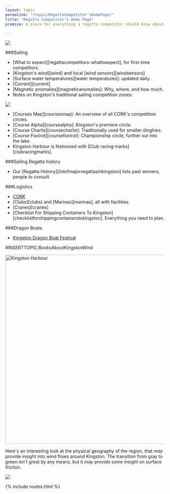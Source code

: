 ```yaml
---
layout: topic
permalink: "/topic/RegattaCompetitor'sHomePage/"
title: "Regatta Competitor's Home Page"
premise: A place for everything a regatta competitor should know about Kingston

---
```


<img src="http://K7Waterfront.org/Images/AerialHarbourFlatNorthShore600.jpg">

###Sailing

*  [What to expect][regattacompetitors-whattoexpect], for first-time competitors.
*  [Kingston's wind][wind] and local [wind sensors][windsensors]
*  [Surface water temperatures][water temperatures]: updated daily.
*  [Current][current]
*  [Magnetic anomalies][magneticanomalies]: Why, where, and how much.
*  Notes on Kingston's traditional sailing competition zones:

<img src="http://K7Waterfront.org/Images/PhysicalGeographyTopology2.jpg" class="span-13 right">

*  [Courses Map][coursesmap]: An overview of all CORK's competition circles.
*  [Course Alpha][coursealpha]: Kingston's premiere circle.
*  [Course Charlie][coursecharlie]: Traditionally used for smaller dinghies.
*  [Course Foxtrot][coursefoxtrot]: Championship circle, further out into the lake.
*  Kingston Harbour is festooned with [Club racing marks][clubracingmarks].


###Sailing Regatta history

*  Our [Regatta History][listofmajorregattasinkingston] lists past winners, people to consult.


###Logistics

*  [CORK](http://cork.org)
*  [Clubs][clubs] and [Marinas][marinas], all with facilities.
*  [Cranes][cranes]
*  [Checklist For Shipping Containers To Kingston][checklistforshippingcontainerstokingston].  Everything you need to plan.


###Dragon Boats

*  [Kingston Dragon Boat Festival](http://k7waterfront.org/Topic/KingstonDragonBoatFestival)


#INSERTTOPIC:BooksAboutKingstonWind

<a href="http://www.flickr.com/photos/k7waterfront/462434656/" title="Photo Sharing"><img src="http://farm1.static.flickr.com/227/462434656_c945b4d6b4_o.jpg" width="908" height="596" alt="Kingston Harbour" /></a>

 Here's an interesting look at the physical geography of the region, that *may* provide insight into wind flows around Kingston.
The transition from gray to green isn't great by any means, but it *may* provide some insight on surface friction.

<img src="http://K7Waterfront.org/Images/AerialHarbourFlatNorthShore.jpg">

{% include routes.html %}
